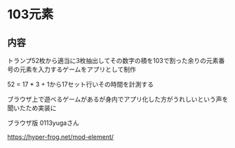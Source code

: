 # 103元素

## 内容
トランプ52枚から適当に3枚抽出してその数字の積を103で割った余りの元素番号の元素を入力するゲームをアプリとして制作

52 = 17 * 3 + 1から17セット行いその時間を計測する

ブラウザ上で遊べるゲームがあるが身内でアプリ化した方がうれしいという声を聞いたため実装に

ブラウザ版 0113yugaさん

https://hyper-frog.net/mod-element/
